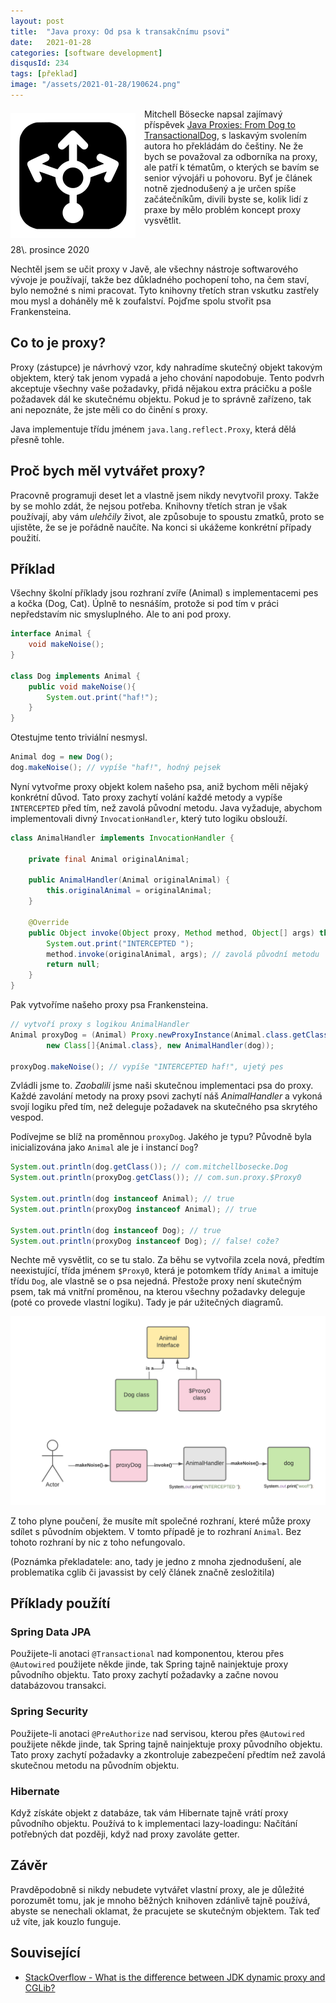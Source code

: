 ```yaml
---
layout: post
title:  "Java proxy: Od psa k transakčnímu psovi"
date:   2021-01-28
categories: [software development]
disqusId: 234
tags: [překlad]
image: "/assets/2021-01-28/190624.png"
---
```

<div style="float: left; margin: 0.5em 1em 0.5em 0em; text-align: center;"><img src="/assets/2021-01-28/190624.png" /></div>

Mitchell Bösecke napsal zajímavý příspěvek [Java Proxies: From Dog to TransactionalDog](https://www.mitchellbosecke.com/post/java-proxies-from-dog-to-transactionaldog), s laskavým svolením autora ho překládám do češtiny. Ne že bych se považoval za odborníka na proxy, ale patří k tématům, o kterých se bavím se senior vývojáři u pohovoru. Byť je článek notně zjednodušený a je určen spíše začátečníkům, divili byste se, kolik lidí z praxe by mělo problém koncept proxy vysvětlit.
<div style="clear:both"></div>
28\. prosince 2020

Nechtěl jsem se učit proxy v Javě, ale všechny nástroje softwarového vývoje je používají, takže bez důkladného pochopení toho, na čem staví, bylo nemožné s nimi pracovat. Tyto knihovny třetích stran vskutku zastřely mou mysl a doháněly mě k zoufalství. Pojďme spolu stvořit psa Frankensteina.

<!--more-->

## Co to je proxy?

Proxy (zástupce) je návrhový vzor, kdy nahradíme skutečný objekt takovým objektem, který tak jenom vypadá a jeho chování napodobuje. Tento podvrh akceptuje všechny vaše požadavky, přidá nějakou extra prácičku a pošle požadavek dál ke skutečnému objektu. Pokud je to správně zařízeno, tak ani nepoznáte, že jste měli co do činění s proxy.

Java implementuje třídu jménem `java.lang.reflect.Proxy`, která dělá přesně tohle.

## Proč bych měl vytvářet proxy?

Pracovně programuji deset let a vlastně jsem nikdy nevytvořil proxy. Takže by se mohlo zdát, že nejsou potřeba. Knihovny třetích stran je však používají, aby vám _ulehčily_ život, ale způsobuje to spoustu zmatků, proto se ujistěte, že se je pořádně naučíte. Na konci si ukážeme konkrétní případy použití.

## Příklad

Všechny školní příklady jsou rozhraní zvíře (Animal) s implementacemi pes a kočka (Dog, Cat). Úplně to nesnáším, protože si pod tím v práci nepředstavím nic smysluplného. Ale to ani pod proxy.


```java
interface Animal {
    void makeNoise();
}

class Dog implements Animal {
    public void makeNoise(){
        System.out.print("haf!");
    }
}

```

Otestujme tento triviální nesmysl.

```java
Animal dog = new Dog();
dog.makeNoise(); // vypíše "haf!", hodný pejsek
```

Nyní vytvořme proxy objekt kolem našeho psa, aniž bychom měli nějaký konkrétní důvod. Tato proxy zachytí volání každé metody a vypíše `INTERCEPTED` před tím, než zavolá původní metodu. Java vyžaduje, abychom implementovali divný `InvocationHandler`, který tuto logiku obslouží.

```java
class AnimalHandler implements InvocationHandler {

    private final Animal originalAnimal;

    public AnimalHandler(Animal originalAnimal) {
        this.originalAnimal = originalAnimal;
    }

    @Override
    public Object invoke(Object proxy, Method method, Object[] args) throws Exception {
        System.out.print("INTERCEPTED ");
        method.invoke(originalAnimal, args); // zavolá původní metodu
        return null;
    }
}
```

Pak vytvoříme našeho proxy psa Frankensteina.

```java
// vytvoří proxy s logikou AnimalHandler
Animal proxyDog = (Animal) Proxy.newProxyInstance(Animal.class.getClassLoader(),
		new Class[]{Animal.class}, new AnimalHandler(dog));

proxyDog.makeNoise(); // vypíše "INTERCEPTED haf!", ujetý pes
```

Zvládli jsme to. _Zaobalili_ jsme naši skutečnou implementaci psa do proxy. Každé zavolání metody na proxy psovi zachytí náš _AnimalHandler_ a vykoná svojí logiku před tím, než deleguje požadavek na skutečného psa skrytého vespod.

Podívejme se blíž na proměnnou `proxyDog`. Jakého je typu? Původně byla inicializována jako `Animal` ale je i instancí `Dog`?

```java
System.out.println(dog.getClass()); // com.mitchellbosecke.Dog
System.out.println(proxyDog.getClass()); // com.sun.proxy.$Proxy0

System.out.println(dog instanceof Animal); // true
System.out.println(proxyDog instanceof Animal); // true

System.out.println(dog instanceof Dog); // true
System.out.println(proxyDog instanceof Dog); // false! cože?
```

Nechte mě vysvětlit, co se tu stalo. Za běhu se vytvořila zcela nová, předtím neexistující, třída jménem `$Proxy0`, která je potomkem třídy `Animal` a imituje třídu `Dog`, ale vlastně se o psa nejedná. Přestože proxy není skutečným psem, tak má vnitřní proměnou, na kterou všechny požadavky deleguje (poté co provede vlastní logiku). Tady je pár užitečných diagramů.

![](/assets/2021-01-28/6e44b0_0e25f7771b974766b0469b5f346c6482_mv2.webp)

Z toho plyne poučení, že musíte mít společné rozhraní, které může proxy sdílet s původním objektem. V&nbsp;tomto případě je to rozhraní `Animal`. Bez tohoto rozhraní by nic z toho nefungovalo.

(Poznámka překladatele: ano, tady je jedno z mnoha zjednodušení, ale problematika cglib či javassist by celý článek značně zesložitila)

## Příklady použítí

### Spring Data JPA

Použijete-li anotaci `@Transactional` nad komponentou, kterou přes `@Autowired` použijete někde jinde, tak Spring tajně nainjektuje proxy původního objektu. Tato proxy zachytí požadavky a začne novou databázovou transakci.

### Spring Security

Použijete-li anotaci `@PreAuthorize` nad servisou, kterou přes `@Autowired` použijete někde jinde, tak Spring tajně nainjektuje proxy původního objektu. Tato proxy zachytí požadavky a zkontroluje zabezpečení předtím než zavolá skutečnou metodu na původním objektu.

### Hibernate

Když získáte objekt z databáze, tak vám Hibernate tajně vrátí proxy původního objektu. Používá to k implementaci lazy-loadingu: Načítání potřebných dat později, když nad proxy zavoláte getter.

## Závěr

Pravděpodobně si nikdy nebudete vytvářet vlastní proxy, ale je důležité porozumět tomu, jak je mnoho běžných knihoven zdánlivě tajně používá, abyste se nenechali oklamat, že pracujete se skutečným objektem. Tak teď už víte, jak kouzlo funguje.

## Související

- [StackOverflow - What is the difference between JDK dynamic proxy and CGLib?](https://stackoverflow.com/questions/10664182/what-is-the-difference-between-jdk-dynamic-proxy-and-cglib)

